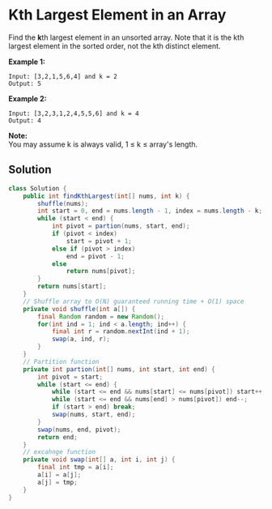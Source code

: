 # Kth Largest Element in an Array

Find the **k**th largest element in an unsorted array. Note that it is the kth largest element in the sorted order, not the kth distinct element.

**Example 1:**

```text
Input: [3,2,1,5,6,4] and k = 2
Output: 5
```

**Example 2:**

```text
Input: [3,2,3,1,2,4,5,5,6] and k = 4
Output: 4
```

**Note:**   
You may assume k is always valid, 1 ≤ k ≤ array's length.

## Solution

```java
class Solution {
    public int findKthLargest(int[] nums, int k) {
        shuffle(nums);
        int start = 0, end = nums.length - 1, index = nums.length - k;
        while (start < end) {
            int pivot = partion(nums, start, end);
            if (pivot < index)
                start = pivot + 1;
            else if (pivot > index)
                end = pivot - 1;
            else
                return nums[pivot];
        }
        return nums[start];
    }
    // Shuffle array to O(N) guaranteed running time + O(1) space
    private void shuffle(int a[]) {
        final Random random = new Random();
        for(int ind = 1; ind < a.length; ind++) {
            final int r = random.nextInt(ind + 1);
            swap(a, ind, r);
        }
    }
    // Partition function
    private int partion(int[] nums, int start, int end) {
        int pivot = start;
        while (start <= end) {
            while (start <= end && nums[start] <= nums[pivot]) start++;
            while (start <= end && nums[end] > nums[pivot]) end--;
            if (start > end) break;
            swap(nums, start, end);
        }
        swap(nums, end, pivot);
        return end;
    }
    // excahnge function
    private void swap(int[] a, int i, int j) {
        final int tmp = a[i];
        a[i] = a[j];
        a[j] = tmp;
    }
}
```

